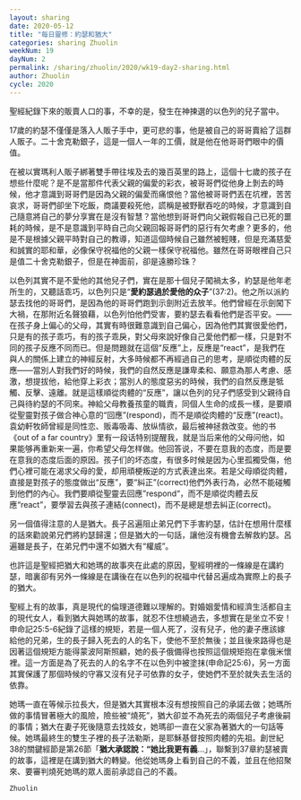 ```yaml
---
layout: sharing
date: 2020-05-12
title: "每日靈修：約瑟和猶大"
categories: sharing Zhuolin
weekNum: 19
dayNum: 2
permalink: /sharing/zhuolin/2020/wk19-day2-sharing.html
author: Zhuolin
cycle: 2020
---
```


聖經紀錄下來的販賣人口的事，不幸的是，發生在神揀選的以色列的兒子當中。  

17歲的約瑟不僅僅是落入人販子手中，更可悲的事，他是被自己的哥哥賣給了這群人販子。二十舍克勒銀子，這是一個人一年的工價，就是他在他哥哥們眼中的價值。  

在被以實瑪利人販子綁著雙手帶往埃及去的幾百英里的路上，這個十七歲的孩子在想些什麼呢？是不是當那件代表父親的偏愛的彩衣，被哥哥們從他身上剝去的時候，他才意識到哥哥們是因為父親的偏愛而痛恨他？當他被哥哥們丟在坑裡，苦苦哀求，哥哥們卻坐下吃飯，商議要殺死他，謊稱是被野獸吞吃的時候，才意識到自己隨意將自己的夢分享實在是沒有智慧？當他想到哥哥們向父親假報自己已死的噩耗的時候，是不是意識到平時自己向父親回報哥哥們的惡行有欠考慮？更多的，他是不是根據父親平時對自己的教導，知道這個時候自己雖然被輕賤，但是充滿慈愛和誠實的耶和華，必像保守祝福他的父親一樣保守祝福他。雖然在哥哥眼裡自己只是值二十舍克勒銀子，但是在神面前，卻是遠勝珍珠？  

以色列其實不是不愛他的其他兒子們，實在是那十個兒子闖禍太多，約瑟是他年老所生的，又聽話乖巧，以色列只是“**愛約瑟過於愛他的众子**”(37:2)。他之所以派約瑟去找他的哥哥們，是因為他的哥哥們跑到示劍附近去放羊。他們曾經在示劍闖下大禍，在那附近名聲狼藉，以色列怕他們受害，要約瑟去看看他們是否平安。—— 在孩子身上偏心的父母，其實有時很難意識到自己偏心，因為他們其實很愛他們，只是有的孩子乖巧，有的孩子乖戾，對父母來說好像自己愛他們都一樣，只是對不同的孩子反應不同而已。但是問題就在這個“反應”上，反應是“react”，是我們在與人的關係上建立的神經反射，大多時候都不再經過自己的思考，是順從肉體的反應——當別人對我們好的時候，我們的自然反應是謙卑柔和、願意為那人考慮、感激，想提拔他，給他穿上彩衣；當別人的態度惡劣的時候，我們的自然反應是牴觸、反擊、遠離。就是這樣順從肉體的“反應”，讓以色列的兒子們感受到父親待自己與待約瑟的不同來。神給父母教養孩童的職責，同個人生命的成長一樣，是要順從聖靈對孩子做合神心意的“回應”(respond)，而不是順從肉體的“反應”(react)。袁幼軒牧師曾經是同性恋、贩毒吸毒、放纵情欲，最后被神拯救改变。他的书《out of a far country》里有一段话特别提醒我，就是当后来他的父母问他，如果能够再重新来一遍，你希望父母怎样做。他回答说，不要在意我的态度，而是要在意我的态度后面的原因。孩子们的坏态度，有很多时候是因为心里孤獨受傷，他們心裡可能在渴求父母的愛，却用頑梗叛逆的方式表達出來。若是父母順從肉體，直接是對孩子的態度做出“反應”，要“糾正”(correct)他們外表行為，必然不能碰觸到他們的內心。我們要順從聖靈去回應”respond“，而不是順從肉體去反應“react”，要學習去與孩子連結(connect)，而不是總是想去糾正(correct)。  

   

另一個值得注意的人是猶大。長子呂遍阻止弟兄們下手害約瑟，估計在想用什麼樣的話來勸說弟兄們將約瑟歸還；但是猶大的一句話，讓他沒有機會去解救約瑟。呂遍雖是長子，在弟兄們中還不如猶大有“權威”。  

也許這是聖經把猶大和她瑪的故事夾在此處的原因，聖經明裡的一條線是在講約瑟，暗裏卻有另外一條線是在講後在在以色列的祝福中代替呂遍成為實際上的長子的猶大。  

聖經上有的故事，真是現代的倫理道德難以理解的。對婚姻愛情和經濟生活都自主的現代女人，看到猶大與她瑪的故事，就忍不住想繞過去，多想實在是坐立不安！申命記25:5-6紀錄了這樣的規矩，若是一個人死了，沒有兒子，他的妻子應該嫁給他的兄弟，生的長子歸入死去的人的名下，使他不至於無後；並且後來路得也是因著這個規矩方能得蒙波阿斯照顧，她的長子俄備得也按照這個規矩抱在拿俄米懷裡。這一方面是為了死去的人的名字不在以色列中被塗抹(申命記25:6)，另一方面其實保護了那個時候的守寡又沒有兒子可依靠的女子，使她們不至於就失去生活的依靠。  

她瑪一直在等候示拉長大，但是猶大其實根本沒有想按照自己的承諾去做；她瑪所做的事情冒著極大的風險，險些被“燒死”，猶大卻並不為死去的兩個兒子考慮後嗣的事情；猶大在妻子死後隨意去找妓女，她瑪卻一直在父家為著猶大的一句話等候。她瑪最終生的雙生子裡的長子法勒斯，是耶穌基督按照肉體的先祖。創世紀38的關鍵經節是第26節「**猶大承認說：“她比我更有義**...」，聯繫到37章約瑟被賣的故事，這裡是在講到猶大的轉變。他從她瑪身上看到自己的不義，並且在他招聚來、要審判燒死她瑪的眾人面前承認自己的不義。  

`Zhuolin`  
